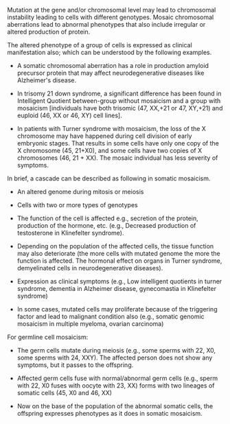Mutation at the gene and/or chromosomal level may lead to chromosomal instability leading to cells with different genotypes. Mosaic chromosomal aberrations lead to abnormal phenotypes that also include irregular or altered production of protein.

The altered phenotype of a group of cells is expressed as clinical manifestation also; which can be understood by the following examples.

- A somatic chromosomal aberration has a role in production amyloid precursor protein that may affect neurodegenerative diseases like Alzheimer's disease.

- In trisomy 21 down syndrome, a significant difference has been found in Intelligent Quotient between-group without mosaicism and a group with mosaicism [individuals have both trisomic (47, XX,+21 or 47, XY,+21) and euploid (46, XX or 46, XY) cell lines].

- In patients with Turner syndrome with mosaicism, the loss of the X chromosome may have happened during cell division of early embryonic stages. That results in some cells have only one copy of the X chromosome (45, 21+X0), and some cells have two copies of X chromosomes (46, 21 + XX). The mosaic individual has less severity of symptoms.

In brief, a cascade can be described as following in somatic mosaicism.

- An altered genome during mitosis or meiosis

- Cells with two or more types of genotypes

- The function of the cell is affected e.g., secretion of the protein, production of the hormone, etc. (e.g., Decreased production of testosterone in Klinefelter syndrome).

- Depending on the population of the affected cells, the tissue function may also deteriorate (the more cells with mutated genome the more the function is affected. The hormonal effect on organs in Turner syndrome, demyelinated cells in neurodegenerative diseases).

- Expression as clinical symptoms (e.g., Low intelligent quotients in turner syndrome, dementia in Alzheimer disease, gynecomastia in Klinefelter syndrome)

- In some cases, mutated cells may proliferate because of the triggering factor and lead to malignant condition also (e.g., somatic genomic mosaicism in multiple myeloma, ovarian carcinoma)

For germline cell mosaicism:

- The germ cells mutate during meiosis (e.g., some sperms with 22, X0, some sperms with 24, XXY). The affected person does not show any symptoms, but it passes to the offspring.

- Affected germ cells fuse with normal/abnormal germ cells (e.g., sperm with 22, X0 fuses with oocyte with 23, XX) forms with two lineages of somatic cells (45, X0 and 46, XX)

- Now on the base of the population of the abnormal somatic cells, the offspring expresses phenotypes as it does in somatic mosaicism.
